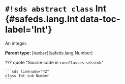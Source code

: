 # `#!sds abstract class` Int {#safeds.lang.Int data-toc-label='Int'}

An integer.

**Parent type:** [`Number`][safeds.lang.Number]

??? quote "Source code in `coreClasses.sdsstub`"

    ```sds linenums="42"
    class Int sub Number
    ```
